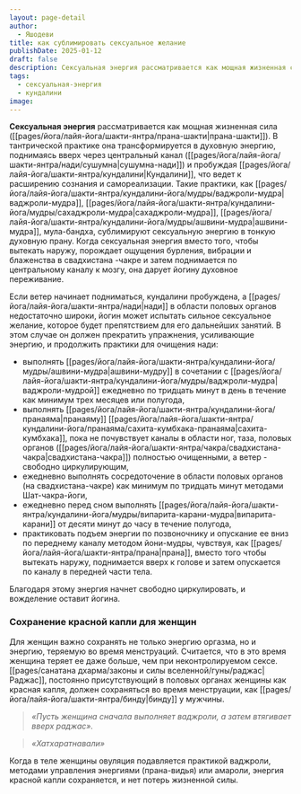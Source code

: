 ```yaml
---
layout: page-detail
author:
  - Яшодеви
title: как сублимировать сексуальное желание
publishDate: 2025-01-12
draft: false
description: Сексуальная энергия рассматривается как мощная жизненная сила (прана-шакти). В тантрической практике она трансформируется в духовную энергию, поднимаясь вверх через центральный канал (сушумна-нади) и пробуждая Кундалини, что ведет к расширению сознания и самореализации.
tags:
  - сексуальная-энергия
  - кундалини
image:
---
```

**Сексуальная энергия** рассматривается как мощная жизненная сила ([[pages/йога/лайя-йога/шакти-янтра/прана-шакти|прана-шакти]]). В тантрической практике она трансформируется в духовную энергию, поднимаясь вверх через центральный канал ([[pages/йога/лайя-йога/шакти-янтра/нади/сушумна|сушумна-нади]]) и пробуждая [[pages/йога/лайя-йога/шакти-янтра/кундалини|Кундалини]], что ведет к расширению сознания и самореализации.
Такие практики, как [[pages/йога/лайя-йога/шакти-янтра/кундалини-йога/мудры/ваджроли-мудра|ваджроли-мудра]], [[pages/йога/лайя-йога/шакти-янтра/кундалини-йога/мудры/сахаджроли-мудра|сахаджроли-мудра]], [[pages/йога/лайя-йога/шакти-янтра/кундалини-йога/мудры/ашвини-мудра|ашвини-мудра]], мула-бандха, сублимируют сексуальную энергию в тонкую духовную прану. Когда сексуальная энергия вместо того, чтобы вытекать наружу, порождает ощущения бурления, вибрации и блаженства в свадхистана -чакре и затем поднимается по центральному каналу к мозгу, она дарует йогину духовное переживание. 

Если ветер начинает подниматься, кундалини пробуждена, а [[pages/йога/лайя-йога/шакти-янтра/нади|нади]] в области половых органов недостаточно широки, йогин может испытать сильное сексуальное желание, которое будет препятствием для его дальнейших занятий. В этом случае он должен прекратить упражнения, усиливающие энергию, и продолжить практики для очищения нади: 

- выполнять [[pages/йога/лайя-йога/шакти-янтра/кундалини-йога/мудры/ашвини-мудра|ашвини-мудру]] в сочетании с [[pages/йога/лайя-йога/шакти-янтра/кундалини-йога/мудры/ваджроли-мудра|ваджроли-мудрой]] ежедневно по тридцать минут в день в течение как минимум трех месяцев или полугода, 
- выполнять [[pages/йога/лайя-йога/шакти-янтра/кундалини-йога/пранаяма|пранаяму]] [[pages/йога/лайя-йога/шакти-янтра/кундалини-йога/пранаяма/сахита-кумбхака-пранаяма|сахита-кумбхака]], пока не почувствует каналы в области ног, таза, половых органов ([[pages/йога/лайя-йога/шакти-янтра/чакра/свадхистана-чакра|свадхистана-чакра]]) полностью очищенными, а ветер - свободно циркулирующим, 
- ежедневно выполнять сосредоточение в области половых органов (на свадхистана-чакре) как минимум по тридцать минут методами Шат-чакра-йоги, 
- ежедневно перед сном выполнять [[pages/йога/лайя-йога/шакти-янтра/кундалини-йога/мудры/випарита-карани-мудра|випарита-карани]] от десяти минут до часу в течение полугода, 
- практиковать подъем энергии по позвоночнику и опускание ее вниз по переднему каналу методом йони-мудры, чувствуя, как [[pages/йога/лайя-йога/шакти-янтра/прана|прана]], вместо того чтобы вытекать наружу, поднимается вверх к голове и затем опускается по каналу в передней части тела. 

Благодаря этому энергия начнет свободно циркулировать, и вожделение оставит йогина.

### Сохранение красной капли для женщин 

Для женщин важно сохранять не только энергию оргазма, но и энергию, теряемую во время менструаций. Считается, что в это время женщина теряет ее даже больше, чем при неконтролируемом сексе. [[pages/санатана дхарма/законы и силы вселенной/гуны/раджас|Раджас]], постоянно присутствующий в половых органах женщины как красная капля, должен сохраняться во время менструации, как [[pages/йога/лайя-йога/шакти-янтра/бинду|бинду]] у мужчины. 

>*«Пусть женщина сначала выполняет ваджроли, а затем втягивает вверх раджас».*
 
>*«Хатхаратнавали»*

Когда в теле женщины овуляция подавляется практикой ваджроли, методами управления энергиями (прана-видья) или амароли, энергия красной капли сохраняется, и нет потерь жизненной силы. 
